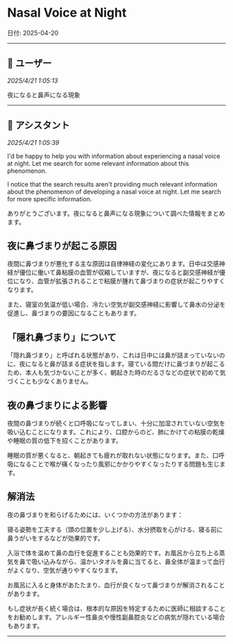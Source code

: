 # Nasal Voice at Night

日付: 2025-04-20

---

## 👤 ユーザー
*2025/4/21 1:05:13*

夜になると鼻声になる現象

---

## 🤖 アシスタント
*2025/4/21 1:05:39*

I'd be happy to help you with information about experiencing a nasal voice at night. Let me search for some relevant information about this phenomenon.


I notice that the search results aren't providing much relevant information about the phenomenon of developing a nasal voice at night. Let me search for more specific information.


ありがとうございます。夜になると鼻声になる現象について調べた情報をまとめます。

## 夜に鼻づまりが起こる原因

夜間に鼻づまりが悪化する主な原因は自律神経の変化にあります。日中は交感神経が優位に働いて鼻粘膜の血管が収縮していますが、夜になると副交感神経が優位になり、血管が拡張されることで粘膜が腫れて鼻づまりの症状が起こりやすくなります。

また、寝室の気温が低い場合、冷たい空気が副交感神経に影響して鼻水の分泌を促進し、鼻づまりの要因になることもあります。

## 「隠れ鼻づまり」について

「隠れ鼻づまり」と呼ばれる状態があり、これは日中には鼻が詰まっていないのに、夜になると鼻が詰まる症状を指します。寝ている間だけに鼻づまりが起こるため、本人も気づかないことが多く、朝起きた時のだるさなどの症状で初めて気づくことも少なくありません。

## 夜の鼻づまりによる影響

夜間の鼻づまりが続くと口呼吸になってしまい、十分に加湿されていない空気を吸い込むことになります。これにより、口腔からのど、肺にかけての粘膜の乾燥や睡眠の質の低下を招くことがあります。

睡眠の質が悪くなると、朝起きても疲れが取れない状態になります。また、口呼吸になることで喉が痛くなったり風邪にかかりやすくなったりする問題も生じます。

## 解消法

夜の鼻づまりを和らげるためには、いくつかの方法があります：

寝る姿勢を工夫する（頭の位置を少し上げる）、水分摂取を心がける、寝る前に鼻うがいをするなどが効果的です。

入浴で体を温めて鼻の血行を促進することも効果的です。お風呂から立ち上る蒸気を鼻で吸い込みながら、温かいタオルを鼻に当てると、鼻全体が温まって血行がよくなり、空気が通りやすくなります。

お風呂に入ると身体があたたまり、血行が良くなって鼻づまりが解消されることがあります。

もし症状が長く続く場合は、根本的な原因を特定するために医師に相談することをお勧めします。アレルギー性鼻炎や慢性副鼻腔炎などの病気が隠れている場合もあります。

---
